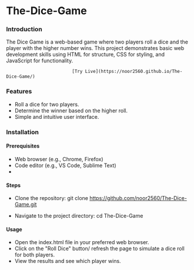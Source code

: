 # The-Dice-Game

                                              
### Introduction

The Dice Game is a web-based game where two players roll a dice and the player with the higher number wins. This project demonstrates basic web development skills using HTML for structure, CSS for styling, and JavaScript for functionality.


                             [Try Live](https://noor2560.github.io/The-Dice-Game/)


### Features

- Roll a dice for two players.
- Determine the winner based on the higher roll.
- Simple and intuitive user interface.

### Installation

#### Prerequisites
- Web browser (e.g., Chrome, Firefox)
- Code editor (e.g., VS Code, Sublime Text)
- 
#### Steps
- Clone the repository:
git clone https://github.com/noor2560/The-Dice-Game.git

- Navigate to the project directory:
cd The-Dice-Game

#### Usage
- Open the index.html file in your preferred web browser.
- Click on the "Roll Dice" button/ refresh the page to simulate a dice roll for both players.
- View the results and see which player wins.



